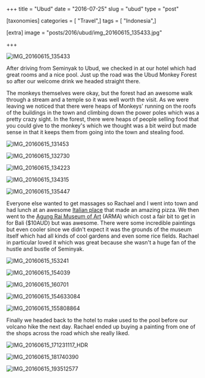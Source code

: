 +++
title = "Ubud"
date = "2016-07-25"
slug = "ubud"
type = "post"

[taxonomies]
categories = [ "Travel",]
tags = [ "Indonesia",]

[extra]
image = "posts/2016/ubud/img_20160615_135433.jpg"

+++

![IMG_20160615_135433](img_20160615_135433.jpg "Ubud Monkey Forest")

After driving from Seminyak to Ubud, we checked in at our hotel which had great rooms and a nice pool. Just up the road was the Ubud Monkey Forest so after our welcome drink we headed straight there.

The monkeys themselves were okay, but the forest had an awesome walk through a stream and a temple so it was well worth the visit. As we were leaving we noticed that there were heaps of Monkeys' running on the roofs of the buildings in the town and climbing down the power poles which was a pretty crazy sight. In the forest, there were heaps of people selling food that you could give to the monkey's which we thought was a bit weird but made sense in that it keeps them from going into the town and stealing food.

![IMG_20160615_131453](img_20160615_131453.jpg)

![IMG_20160615_132730](img_20160615_132730.jpg)

![IMG_20160615_134223](img_20160615_134223.jpg)

![IMG_20160615_134315](img_20160615_134315.jpg)

![IMG_20160615_135447](img_20160615_135447.jpg)

Everyone else wanted to get massages so Rachael and I went into town and had lunch at an awesome [Italian place](https://goo.gl/maps/ny58PV1JYKE2) that made an amazing pizza. We then went to the [Agung Rai Museum of Art](http://www.armabali.com/) (ARMA) which cost a fair bit to get in for Bali ($10AUD) but was awesome. There were some incredible paintings but even cooler since we didn't expect it was the grounds of the museum itself which had all kinds of cool gardens and even some rice fields. Rachael in particular loved it which was great because she wasn't a huge fan of the hustle and bustle of Seminyak.

![IMG_20160615_153241](img_20160615_153241.jpg)

![IMG_20160615_154039](img_20160615_154039.jpg)

![IMG_20160615_160701](img_20160615_160701.jpg)

![IMG_20160615_154633084](img_20160615_154633084.jpg)

![IMG_20160615_155808864](img_20160615_155808864.jpg)

Finally we headed back to the hotel to make used to the pool before our volcano hike the next day. Rachael ended up buying a painting from one of the shops across the road which she really liked.

![IMG_20160615_171231117_HDR](img_20160615_171231117_hdr.jpg)

![IMG_20160615_181740390](img_20160615_181740390.jpg)

![IMG_20160615_193512577](img_20160615_193512577.jpg)